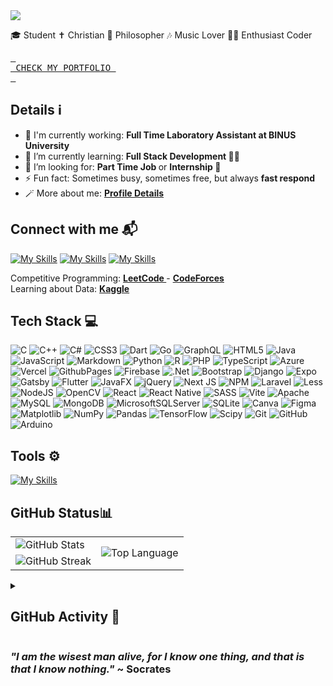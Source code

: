 <div>
  <img src="https://capsule-render.vercel.app/api?type=waving&height=300&color=gradient&text=Stanley%20N.%20Wijaya&desc=Full%20Stack%20Developer&textBg=false&fontSize=70&fontAlign=50&animation=blink&section=header&reversal=true&fontAlignY=40">
</div>

<!-- # Stanley Nathanael Wijaya ✨ -->

🎓 Student
✝️ Christian
🧠 Philosopher
🎶 Music Lover
🧑‍💻 Enthusiast Coder

[<kbd> <br> CHECK MY PORTFOLIO <br> </kbd>][Link]

[Link]: https://stanleywijaya.vercel.app

<h2>Details ℹ</h2>

- 🏢 I'm currently working: <b> Full Time Laboratory Assistant at BINUS University </b>
- 🌱 I’m currently learning: <b> Full Stack Development </b> 👨‍🔬
- 🤔 I’m looking for: <b> Part Time Job </b> or <b> Internship </b> 🙏
- ⚡ Fun fact: Sometimes busy, sometimes free, but always <b> fast respond </b>
- 🪄 More about me: <a href = "https://bento.me/snw77"> <b> Profile Details </b> </a>

<h2>Connect with me 📬</h2>

<!-- https://github.com/tandpfun/skill-icons -->

[![My Skills](https://skillicons.dev/icons?i=instagram&theme=dark)](https://www.instagram.com/snw.77/)
[![My Skills](https://skillicons.dev/icons?i=linkedin&theme=dark)](https://www.linkedin.com/in/stanley-nathanael-wijaya/)
[![My Skills](https://skillicons.dev/icons?i=gmail&theme=light)](https://mail.google.com/mail/u/?authuser=stanley.n.wijaya7@gmail.com)

Competitive Programming: <a href="https://leetcode.com/xStyNWx/"> <b> LeetCode </b> </a> - <a href="https://codeforces.com/profile/xStyNWx"> <b> CodeForces </b> </a>
<br>
Learning about Data: <a href="https://www.kaggle.com/stynw7"> <b> Kaggle </b> </a>

<h2>Tech Stack 💻</h2>

<!-- https://img.shields.io -->

![C](https://img.shields.io/badge/c-%2300599C.svg?style=for-the-badge&logo=c&logoColor=white) ![C++](https://img.shields.io/badge/c++-%2300599C.svg?style=for-the-badge&logo=c%2B%2B&logoColor=white) ![C#](https://img.shields.io/badge/c%23-%23239120.svg?style=for-the-badge&logo=csharp&logoColor=white) ![CSS3](https://img.shields.io/badge/css3-%231572B6.svg?style=for-the-badge&logo=css3&logoColor=white) ![Dart](https://img.shields.io/badge/dart-%230175C2.svg?style=for-the-badge&logo=dart&logoColor=white) ![Go](https://img.shields.io/badge/go-%2300ADD8.svg?style=for-the-badge&logo=go&logoColor=white) ![GraphQL](https://img.shields.io/badge/-GraphQL-E10098?style=for-the-badge&logo=graphql&logoColor=white) ![HTML5](https://img.shields.io/badge/html5-%23E34F26.svg?style=for-the-badge&logo=html5&logoColor=white) ![Java](https://img.shields.io/badge/java-%23ED8B00.svg?style=for-the-badge&logo=openjdk&logoColor=white) ![JavaScript](https://img.shields.io/badge/javascript-%23323330.svg?style=for-the-badge&logo=javascript&logoColor=%23F7DF1E) ![Markdown](https://img.shields.io/badge/markdown-%23000000.svg?style=for-the-badge&logo=markdown&logoColor=white) ![Python](https://img.shields.io/badge/python-3670A0?style=for-the-badge&logo=python&logoColor=ffdd54) ![R](https://img.shields.io/badge/r-%23276DC3.svg?style=for-the-badge&logo=r&logoColor=white) ![PHP](https://img.shields.io/badge/php-%23777BB4.svg?style=for-the-badge&logo=php&logoColor=white) ![TypeScript](https://img.shields.io/badge/typescript-%23007ACC.svg?style=for-the-badge&logo=typescript&logoColor=white) ![Azure](https://img.shields.io/badge/azure-%230072C6.svg?style=for-the-badge&logo=microsoftazure&logoColor=white) ![Vercel](https://img.shields.io/badge/vercel-%23000000.svg?style=for-the-badge&logo=vercel&logoColor=white) ![GithubPages](https://img.shields.io/badge/github%20pages-121013?style=for-the-badge&logo=github&logoColor=white) ![Firebase](https://img.shields.io/badge/firebase-%23039BE5.svg?style=for-the-badge&logo=firebase) ![.Net](https://img.shields.io/badge/.NET-5C2D91?style=for-the-badge&logo=.net&logoColor=white) ![Bootstrap](https://img.shields.io/badge/bootstrap-%238511FA.svg?style=for-the-badge&logo=bootstrap&logoColor=white) ![Django](https://img.shields.io/badge/django-%23092E20.svg?style=for-the-badge&logo=django&logoColor=white) ![Expo](https://img.shields.io/badge/expo-1C1E24?style=for-the-badge&logo=expo&logoColor=#D04A37) ![Gatsby](https://img.shields.io/badge/Gatsby-%23663399.svg?style=for-the-badge&logo=gatsby&logoColor=white) ![Flutter](https://img.shields.io/badge/Flutter-%2302569B.svg?style=for-the-badge&logo=Flutter&logoColor=white) ![JavaFX](https://img.shields.io/badge/javafx-%23FF0000.svg?style=for-the-badge&logo=javafx&logoColor=white) ![jQuery](https://img.shields.io/badge/jquery-%230769AD.svg?style=for-the-badge&logo=jquery&logoColor=white) ![Next JS](https://img.shields.io/badge/Next-black?style=for-the-badge&logo=next.js&logoColor=white) ![NPM](https://img.shields.io/badge/NPM-%23CB3837.svg?style=for-the-badge&logo=npm&logoColor=white) ![Laravel](https://img.shields.io/badge/laravel-%23FF2D20.svg?style=for-the-badge&logo=laravel&logoColor=white) ![Less](https://img.shields.io/badge/less-2B4C80?style=for-the-badge&logo=less&logoColor=white) ![NodeJS](https://img.shields.io/badge/node.js-6DA55F?style=for-the-badge&logo=node.js&logoColor=white) ![OpenCV](https://img.shields.io/badge/opencv-%23white.svg?style=for-the-badge&logo=opencv&logoColor=white) ![React](https://img.shields.io/badge/react-%2320232a.svg?style=for-the-badge&logo=react&logoColor=%2361DAFB) ![React Native](https://img.shields.io/badge/react_native-%2320232a.svg?style=for-the-badge&logo=react&logoColor=%2361DAFB) ![SASS](https://img.shields.io/badge/SASS-hotpink.svg?style=for-the-badge&logo=SASS&logoColor=white) ![Vite](https://img.shields.io/badge/vite-%23646CFF.svg?style=for-the-badge&logo=vite&logoColor=white) ![Apache](https://img.shields.io/badge/apache-%23D42029.svg?style=for-the-badge&logo=apache&logoColor=white) ![MySQL](https://img.shields.io/badge/mysql-4479A1.svg?style=for-the-badge&logo=mysql&logoColor=white) ![MongoDB](https://img.shields.io/badge/MongoDB-%234ea94b.svg?style=for-the-badge&logo=mongodb&logoColor=white) ![MicrosoftSQLServer](https://img.shields.io/badge/Microsoft%20SQL%20Server-CC2927?style=for-the-badge&logo=microsoft%20sql%20server&logoColor=white) ![SQLite](https://img.shields.io/badge/sqlite-%2307405e.svg?style=for-the-badge&logo=sqlite&logoColor=white) ![Canva](https://img.shields.io/badge/Canva-%2300C4CC.svg?style=for-the-badge&logo=Canva&logoColor=white) ![Figma](https://img.shields.io/badge/figma-%23F24E1E.svg?style=for-the-badge&logo=figma&logoColor=white) ![Matplotlib](https://img.shields.io/badge/Matplotlib-%23ffffff.svg?style=for-the-badge&logo=Matplotlib&logoColor=black) ![NumPy](https://img.shields.io/badge/numpy-%23013243.svg?style=for-the-badge&logo=numpy&logoColor=white) ![Pandas](https://img.shields.io/badge/pandas-%23150458.svg?style=for-the-badge&logo=pandas&logoColor=white) ![TensorFlow](https://img.shields.io/badge/TensorFlow-%23FF6F00.svg?style=for-the-badge&logo=TensorFlow&logoColor=white) ![Scipy](https://img.shields.io/badge/SciPy-%230C55A5.svg?style=for-the-badge&logo=scipy&logoColor=%white) ![Git](https://img.shields.io/badge/git-%23F05033.svg?style=for-the-badge&logo=git&logoColor=white) ![GitHub](https://img.shields.io/badge/github-%23121011.svg?style=for-the-badge&logo=github&logoColor=white) ![Arduino](https://img.shields.io/badge/-Arduino-00979D?style=for-the-badge&logo=Arduino&logoColor=white)

<!-- https://github.com/tandpfun/skill-icons -->

<h2> Tools ⚙️</h2>

[![My Skills](https://skillicons.dev/icons?i=discord,github,notion,figma,eclipse,vscode&theme=light)](https://skillicons.dev)

<h2>GitHub Status📊 </h2>

<!-- https://github.com/anuraghazra/github-readme-stats -->

<!-- <p>
  <a>
    <img align="center" src="https://github-readme-stats.vercel.app/api/top-langs/?username=StyNW7&layout=donut&hide=scss,less,jupyter%20notebook", height="200px"/>
  </a>
  <a>
    <img align="center" src="https://github-readme-stats.vercel.app/api?username=StyNW7&show_icons=true", height="200px"" />
  </a>
</p> -->

<table>
  <tr>
    <td>
      <img src="https://github-readme-stats.vercel.app/api?username=StyNW7&show_icons=true" alt="GitHub Stats"/>
    </td>
    <td rowspan="2">
      <img src="https://github-readme-stats.vercel.app/api/top-langs/?username=StyNW7&langs_count=10&hide_border=false&hide=scss,less,jupyter%20notebook,rich%20text%20format,shaderlab" alt="Top Language"/>
    </td>
  </tr>
  <tr>
    <td>
      <img src="https://github-readme-streak-stats.herokuapp.com/?user=StyNW7&hide_border=false" alt="GitHub Streak"/>
    </td>
  </tr>
</table>

<!--

[![Top Langs](https://github-readme-stats.vercel.app/api/top-langs/?username=StyNW7&layout=donut&height="200px")](https://github.com/anuraghazra/github-readme-stats)
![Anurag's GitHub stats](https://github-readme-stats.vercel.app/api?username=StyNW7&show_icons=true&height="200px")

-->

<!--

<div style="display: flex; flex-direction: row; justify-content: space-around; align-items: flex-start;">
    <a href="https://github.com/anuraghazra/github-readme-stats">
        <img src="https://github-readme-stats.vercel.app/api/top-langs/?username=StyNW7&layout=compact" height="200" alt="Top Languages">
    </a>
    <a href="https://github.com/anuraghazra/github-readme-stats">
        <img src="https://github-readme-stats.vercel.app/api?username=StyNW7&show_icons=true&hide=issues" height="200" alt="GitHub Stats">
    </a>
</div>

-->

<details>
  
  <summary>
    <h2>GitHub Activity 🎯</h2>
  </summary>
  
  <!-- https://github.com/ryo-ma/github-profile-trophy -->
  
  ![StyNW7's github trophy](https://github-profile-trophy.vercel.app/?username=StyNW7&&rank=S,SS,SSS,A,AA,AAA,B,C,SECRET)

  <!-- https://github.com/DenverCoder1/github-readme-streak-stats -->

  <!-- [![GitHub Streak](https://streak-stats.demolab.com/?user=StyNW7&height=200)](https://git.io/streak-stats) -->

  <!-- https://github.com/ashutosh00710/github-readme-activity-graph -->
  
  ![StyNW7's github activity graph](https://github-readme-activity-graph.vercel.app/graph?username=StyNW7&area=true&hide_border=true&bg_color=f0f0f0&color=708090&line=24292e&point=24292e&area_color=333333&title_color=777)

<!-- https://github.com/anuraghazra/github-readme-stats -->

  [![Harlok's WakaTime stats](https://github-readme-stats.vercel.app/api/wakatime?username=StyNW7&hide=other&layout=compact)](https://github.com/anuraghazra/github-readme-stats)

  ![](https://github-contributor-stats.vercel.app/api?username=StyNW7&limit=5&combine_all_yearly_contributions=true)

[![](https://visitcount.itsvg.in/api?id=StyNW7&color=3&icon=6)](https://visitcount.itsvg.in)
  
  
</details>

<h3> <i> "I am the wisest man alive, for I know one thing, and that is that I know nothing." </i> ~ Socrates</h3>

<!-- END -->
